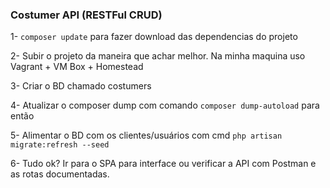 ### Costumer API (RESTFul CRUD)

1- `composer update` para fazer download das dependencias do projeto

2- Subir o projeto da maneira que achar melhor. Na minha maquina uso Vagrant + VM Box + Homestead

3- Criar o BD chamado costumers

4- Atualizar o composer dump com comando `composer dump-autoload` para então 

5- Alimentar o BD com os clientes/usuários com cmd `php artisan migrate:refresh --seed`

6- Tudo ok? Ir para o SPA para interface ou verificar a API com Postman e as rotas documentadas.
